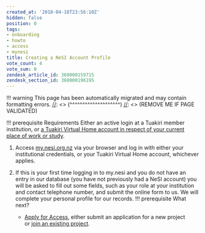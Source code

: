 ```yaml
---
created_at: '2018-04-18T23:56:10Z'
hidden: false
position: 0
tags:
- onboarding
- howto
- access
- mynesi
title: Creating a NeSI Account Profile
vote_count: 4
vote_sum: 0
zendesk_article_id: 360000159715
zendesk_section_id: 360000196195
---
```




[//]: <> (REMOVE ME IF PAGE VALIDATED)
[//]: <> (vvvvvvvvvvvvvvvvvvvv)
!!! warning
    This page has been automatically migrated and may contain formatting errors.
[//]: <> (^^^^^^^^^^^^^^^^^^^^)
[//]: <> (REMOVE ME IF PAGE VALIDATED)

!!! prerequisite Requirements
     Either an active login at a Tuakiri member institution, or [a Tuakiri
     Virtual Home account in respect of your current place of work or
     study](../../General/NeSI_Policies/Account_Requests_for_non_Tuakiri_Members.md).

1.  Access [my.nesi.org.nz](https://my.nesi.org.nz) via your browser and
    log in with either your institutional credentials, or your Tuakiri
    Virtual Home account, whichever applies.

2.  If this is your first time logging in to my.nesi and you do not have
    an entry in our database (you have not previously had a NeSI
    account) you will be asked to fill out some fields, such as your
    role at your institution and contact telephone number, and submit
    the online form to us. We will complete your personal profile for
    our records.
!!! prerequisite What next?
     -   [Apply for
         Access](../../Getting_Started/Accounts-Projects_and_Allocations/Applying_for_a_new_NeSI_project.md),
         either submit an application for a new project or [join an
         existing
         project](../../Getting_Started/Accounts-Projects_and_Allocations/Applying_to_join_an_existing_NeSI_project.md).
